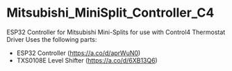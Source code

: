 # Mitsubishi_MiniSplit_Controller_C4
ESP32 Controller for Mitsubishi Mini-Splits for use with Control4 Thermostat Driver
Uses the following parts:
- ESP32 Controller (https://a.co/d/aprWuN0)
- TXS0108E Level Shifter (https://a.co/d/6XB13Q6)

